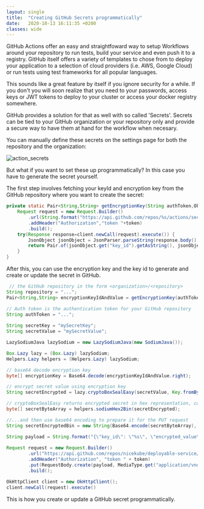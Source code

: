 ```yaml
---
layout: single 
title:  "Creating GitHub Secrets programmatically"
date:   2020-10-13 16:11:35 +0200
classes: wide
---
```


GitHub Actions offer an easy and straightfoward way to setup Workflows around your repository to run tests, build your
service and even push it to a registry. GitHub itself offers a variety of templates to chose from to deploy your
application to a selection of cloud providers (i.e. AWS, Google Cloud) or run tests using test frameworks for all
popular languages.

This sounds like a great feature by itself if you ignore security for a while. If you don't you will soon realize that
you need to your passwords, access keys or JWT tokens to deploy to your cluster or access your docker registry
somewhere.

GitHub provides a solution for that as well with so called 'Secrets'. Secrets can be tied to your GitHub organization or
your repository only and provide a secure way to have them at hand for the workflow when necesary.

You can manually define these secrets on the settings page for both the repository and the organization:

![action_secrets](/assets/images/github_action_secrets.png)

But what if you want to set these up programmatically? In this case you have to generate the secret yourself.

The first step involves fetching your keyId and encryption key from the GitHub repository where you want to create the
secret:

```java
private static Pair<String,String> getEncryptionKey(String authToken,OkHttpClient client,String repository) throws IOException {
    Request request = new Request.Builder()
        .url(String.format("https://api.github.com/repos/%s/actions/secrets/public-key",repository))
        .addHeader("Authorization","token "+token)
        .build();
    try(Response response=client.newCall(request).execute()) {
        JsonObject jsonObject = JsonParser.parseString(response.body().string()).getAsJsonObject();
        return Pair.of(jsonObject.get("key_id").getAsString(), jsonObject.get("key").getAsString());
    }
}
```

After this, you can use the encryption key and the key id to generate and create or update the secret in GitHub. 

```java
 // the GitHub repository in the form <organization>/<repository>
String repository = "...";
Pair<String,String> encryptionKeyIdAndValue = getEncryptionKey(authToken, client, repository);

// Auth token is the authentication token for your GitHub repository
String authToken = "...";
        
String secretKey = "mySecretKey";
String secretValue = "mySecretValue";

LazySodiumJava lazySodium = new LazySodiumJava(new SodiumJava());

Box.Lazy lazy = (Box.Lazy) lazySodium;
Helpers.Lazy helpers = (Helpers.Lazy) lazySodium;

// base64 decode encryption key
byte[] encryptionKey = Base64.decode(encryptionKeyIdAndValue.right);

// encrypt secret value using encryption key
String secretEncrypted = lazy.cryptoBoxSealEasy(secretValue, Key.fromBytes(encryptionKey));

// cryptoBoxSealEasy returns encrypted secret in hex representation, convert to a binary representation first...
byte[] secretByteArray = helpers.sodiumHex2Bin(secretEncrypted);

//...and then use base64 encoding to prepare it for the PUT request
String secretEncryptedBin = new String(Base64.encode(secretByteArray), StandardCharsets.UTF_8);

String payload = String.format("{\"key_id\": \"%s\", \"encrypted_value\": \"%s\"}", encryptionKeyIdAndValue.left, secretEncryptedBin);
        
Request request = new Request.Builder()
        .url("https://api.github.com/repos/nicekube/deployable-service/actions/secrets/"+secretKey)
        .addHeader("Authorization", "token " + token)
        .put(RequestBody.create(payload, MediaType.get("application/vnd.github.v3+json")))
        .build();

OkHttpClient client = new OkHttpClient();
client.newCall(request).execute()
```

This is how you create or update a GitHub secret programmatically.


